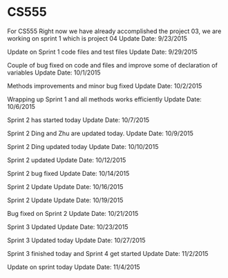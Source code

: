 # CS555
For CS555
Right now we have already accomplished the project 03, we are working on sprint 1 which is project 04
Update Date: 9/23/2015

Update on Sprint 1 code files and test files
Update Date: 9/29/2015

Couple of bug fixed on code and files and improve some of declaration of variables
Update Date: 10/1/2015

Methods improvements and minor bug fixed
Update Date: 10/2/2015

Wrapping up Sprint 1 and all methods works efficiently
Update Date: 10/6/2015

Sprint 2 has started today
Update Date: 10/7/2015

Sprint 2 Ding and Zhu are updated today.
Update Date: 10/9/2015

Sprint 2 Ding updated today
Update Date: 10/10/2015

Sprint 2 updated
Update Date: 10/12/2015

Sprint 2 bug fixed
Update Date: 10/14/2015

Sprint 2 Update
Update Date: 10/16/2015

Sprint 2 Update
Update Date: 10/19/2015

Bug fixed on Sprint 2
Update Date: 10/21/2015

Sprint 3 Updated 
Update Date: 10/23/2015

Sprint 3 Updated today
Update Date: 10/27/2015

Sprint 3 finished today and Sprint 4 get started
Update Date: 11/2/2015

Update on sprint today
Update Date: 11/4/2015

